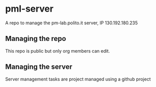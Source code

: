 # pml-server

A repo to manage the pm-lab.polito.it server, IP 130.192.180.235

## Managing the repo

This repo is public but only org members can edit.

## Managing the server

Server management tasks are project managed using a github project

